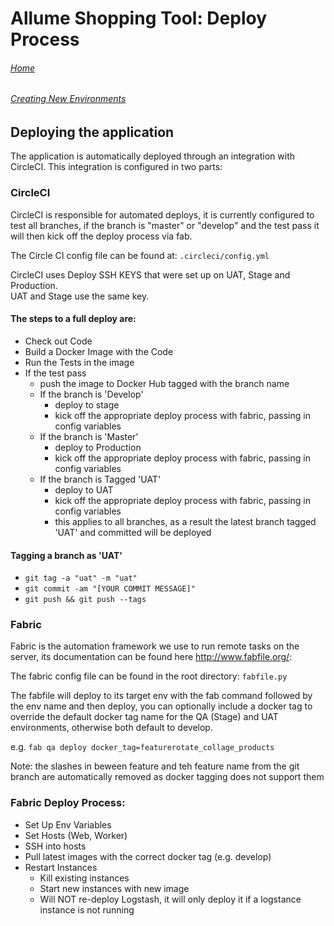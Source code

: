 # Allume Shopping Tool: Deploy Process

###### [Home](README.md)
###### [Creating New Environments](NEWENV.md)



## Deploying the application
The application is automatically deployed through an integration with CircleCI.  This integration is configured in two parts:

### CircleCI
CircleCI is responsible for automated deploys, it is currently configured to test all branches, if the branch is "master" or "develop" and the test pass it will then kick off the deploy process via fab.

The Circle CI config file can be found at: `.circleci/config.yml`

CircleCI uses Deploy SSH KEYS that were set up on UAT, Stage and Production.  
UAT and Stage use the same key.

#### The steps to a full deploy are:
* Check out Code
* Build a Docker Image with the Code
* Run the Tests in the image
* If the test pass
  * push the image to Docker Hub tagged with the branch name
  * If the branch is 'Develop'
    * deploy to stage
    * kick off the appropriate deploy process with fabric, passing in config variables 
  * If the branch is 'Master'
    * deploy to Production
    * kick off the appropriate deploy process with fabric, passing in config variables 
  * If the branch is Tagged 'UAT'
    * deploy to UAT
    * kick off the appropriate deploy process with fabric, passing in config variables 
    * this applies to all branches, as a result the latest branch tagged 'UAT' and committed will be deployed


#### Tagging a branch as 'UAT'
* `git tag -a "uat" -m "uat"`
* `git commit -am "[YOUR COMMIT MESSAGE]"`
* `git push && git push --tags`

### Fabric
Fabric is the automation framework we use to run remote tasks on the server, its documentation can be found here http://www.fabfile.org/:

The fabric config file can be found in the root directory: `fabfile.py`

The fabfile will deploy to its target env with the fab command followed by the env name and then deploy, you can optionally include a docker tag to override the default docker tag name for the QA (Stage) and UAT environments, otherwise both default to develop.

e.g. `fab qa deploy docker_tag=featurerotate_collage_products`

Note: the slashes in beween feature and teh feature name from the git branch are automatically removed as docker tagging does not support them

### Fabric Deploy Process:
* Set Up Env Variables
* Set Hosts (Web, Worker)
* SSH into hosts
* Pull latest images with the correct docker tag (e.g. develop)
* Restart Instances
  * Kill existing instances
  * Start new instances with new image
  * Will NOT re-deploy Logstash, it will only deploy it if a logstance instance is not running
